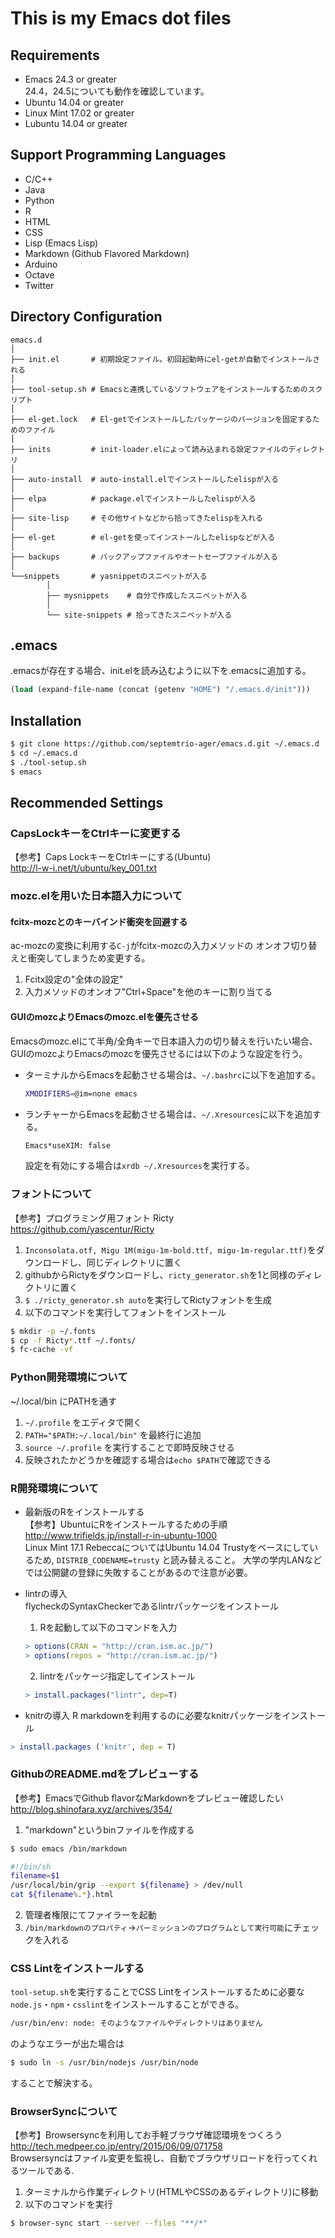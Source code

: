 # This is my Emacs dot files

## Requirements
* Emacs 24.3 or greater  
  24.4，24.5についても動作を確認しています。
* Ubuntu 14.04 or greater
* Linux Mint 17.02 or greater
* Lubuntu 14.04 or greater

## Support Programming Languages

* C/C++
* Java
* Python
* R
* HTML
* CSS
* Lisp (Emacs Lisp)
* Markdown (Github Flavored Markdown)
* Arduino
* Octave
* Twitter

## Directory Configuration

~~~~
emacs.d
│
├── init.el       # 初期設定ファイル。初回起動時にel-getが自動でインストールされる
│
├── tool-setup.sh # Emacsと連携しているソフトウェアをインストールするためのスクリプト
│
├── el-get.lock   # El-getでインストールしたパッケージのバージョンを固定するためのファイル
│
├── inits         # init-loader.elによって読み込まれる設定ファイルのディレクトリ
│
├── auto-install  # auto-install.elでインストールしたelispが入る
│
├── elpa          # package.elでインストールしたelispが入る
│
├── site-lisp     # その他サイトなどから拾ってきたelispを入れる
│
├── el-get        # el-getを使ってインストールしたelispなどが入る
│
├── backups       # バックアップファイルやオートセーブファイルが入る
│
└──snippets       # yasnippetのスニペットが入る
        │
        ├── mysnippets    # 自分で作成したスニペットが入る
        │
        └── site-snippets # 拾ってきたスニペットが入る

~~~~



## .emacs
.emacsが存在する場合、init.elを読み込むように以下を.emacsに追加する。

```lisp
(load (expand-file-name (concat (getenv "HOME") "/.emacs.d/init")))
```



## Installation

```sh
$ git clone https://github.com/septemtrio-ager/emacs.d.git ~/.emacs.d
$ cd ~/.emacs.d
$ ./tool-setup.sh
$ emacs
```



## Recommended Settings

### CapsLockキーをCtrlキーに変更する  
【参考】Caps LockキーをCtrlキーにする(Ubuntu)  
http://l-w-i.net/t/ubuntu/key_001.txt



### mozc.elを用いた日本語入力について

#### fcitx-mozcとのキーバインド衝突を回避する  
ac-mozcの変換に利用する`C-j`がfcitx-mozcの入力メソッドの
オンオフ切り替えと衝突してしまうため変更する。
 1. Fcitx設定の"全体の設定"
 2. 入力メソッドのオンオフ"Ctrl+Space"を他のキーに割り当てる

#### GUIのmozcよりEmacsのmozc.elを優先させる
Emacsのmozc.elにて半角/全角キーで日本語入力の切り替えを行いたい場合、
GUIのmozcよりEmacsのmozcを優先させるには以下のような設定を行う。
* ターミナルからEmacsを起動させる場合は、`~/.bashrc`に以下を追加する。
  ```sh
  XMODIFIERS=@im=none emacs
  ```

* ランチャーからEmacsを起動させる場合は、`~/.Xresources`に以下を追加する。
  ```sh
  Emacs*useXIM: false
  ```
  
  設定を有効にする場合は`xrdb ~/.Xresources`を実行する。



### フォントについて  
【参考】プログラミング用フォント Ricty  
 https://github.com/yascentur/Ricty
 1. `Inconsolata.otf, Migu 1M(migu-1m-bold.ttf, migu-1m-regular.ttf)`をダウンロードし、同じディレクトリに置く
 2. githubからRictyをダウンロードし、`ricty_generator.sh`を1と同様のディレクトリに置く
 3. `$ ./ricty_generator.sh auto`を実行してRictyフォントを生成
 4. 以下のコマンドを実行してフォントをインストール

 ```sh
 $ mkdir -p ~/.fonts
 $ cp -f Ricty*.ttf ~/.fonts/
 $ fc-cache -vf
 ```



### Python開発環境について  
 ~/.local/bin にPATHを通す
 1. `~/.profile` をエディタで開く  
 2. `PATH="$PATH:~/.local/bin"` を最終行に追加  
 3. `source ~/.profile` を実行することで即時反映させる
 4. 反映されたかどうかを確認する場合は`echo $PATH`で確認できる


 
### R開発環境について
 * 最新版のRをインストールする  
 【参考】UbuntuにRをインストールするための手順  
 http://www.trifields.jp/install-r-in-ubuntu-1000  
 Linux Mint 17.1 RebeccaについてはUbuntu 14.04 Trustyをベースにしているため, `DISTRIB_CODENAME=trusty` と読み替えること。
 大学の学内LANなどでは公開鍵の登録に失敗することがあるので注意が必要。

 * lintrの導入  
 flycheckのSyntaxCheckerであるlintrパッケージをインストール  
    1. Rを起動して以下のコマンドを入力  
	
	```r
	> options(CRAN = "http://cran.ism.ac.jp/")
	> options(repos = "http://cran.ism.ac.jp/")
	```
	
    2. lintrをパッケージ指定してインストール  
	```r
	> install.packages("lintr", dep=T)
	```

 * knitrの導入
 R markdownを利用するのに必要なknitrパッケージをインストール
 ```r
 > install.packages ('knitr', dep = T)
 ```

	
### GithubのREADME.mdをプレビューする  
【参考】EmacsでGithub flavorなMarkdownをプレビュー確認したい  
 http://blog.shinofara.xyz/archives/354/  
 1. "markdown"というbinファイルを作成する
 
```sh
$ sudo emacs /bin/markdown
```
 ```sh
 #!/bin/sh
 filename=$1
 /usr/local/bin/grip --export ${filename} > /dev/null
 cat ${filename%.*}.html
 ```
 
 2. 管理者権限にてファイラーを起動
 3. `/bin/markdownのプロパティ`→`パーミッションのプログラムとして実行可能`にチェックを入れる


 
### CSS Lintをインストールする
`tool-setup.sh`を実行することでCSS Lintをインストールするために必要な
`node.js`・`npm`・`csslint`をインストールすることができる。
```sh
/usr/bin/env: node: そのようなファイルやディレクトリはありません
```
のようなエラーが出た場合は
```sh
$ sudo ln -s /usr/bin/nodejs /usr/bin/node
```
することで解決する。



### BrowserSyncについて
【参考】Browsersyncを利用してお手軽ブラウザ確認環境をつくろう  
http://tech.medpeer.co.jp/entry/2015/06/09/071758  
Browsersyncはファイル変更を監視し、自動でブラウザリロードを行ってくれるツールである.  
 1. ターミナルから作業ディレクトリ(HTMLやCSSのあるディレクトリ)に移動  
 2. 以下のコマンドを実行
 
 ```sh
 $ browser-sync start --server --files "**/*"
 ```
